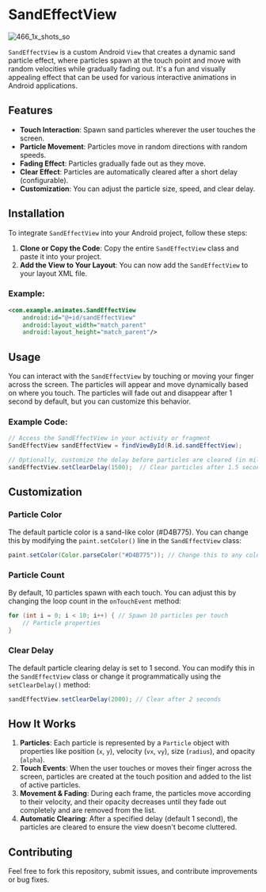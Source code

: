 # SandEffectView
![466_1x_shots_so](https://github.com/user-attachments/assets/9bce46d9-376a-4739-9488-4adba9a37861)


`SandEffectView` is a custom Android `View` that creates a dynamic sand particle effect, where particles spawn at the touch point and move with random velocities while gradually fading out. It's a fun and visually appealing effect that can be used for various interactive animations in Android applications.

## Features

- **Touch Interaction**: Spawn sand particles wherever the user touches the screen.
- **Particle Movement**: Particles move in random directions with random speeds.
- **Fading Effect**: Particles gradually fade out as they move.
- **Clear Effect**: Particles are automatically cleared after a short delay (configurable).
- **Customization**: You can adjust the particle size, speed, and clear delay.

## Installation

To integrate `SandEffectView` into your Android project, follow these steps:

1. **Clone or Copy the Code**: Copy the entire `SandEffectView` class and paste it into your project.
2. **Add the View to Your Layout**: You can now add the `SandEffectView` to your layout XML file.

### Example:

```xml
<com.example.animates.SandEffectView
    android:id="@+id/sandEffectView"
    android:layout_width="match_parent"
    android:layout_height="match_parent"/>
```

## Usage

You can interact with the `SandEffectView` by touching or moving your finger across the screen. The particles will appear and move dynamically based on where you touch. The particles will fade out and disappear after 1 second by default, but you can customize this behavior.

### Example Code:

```java
// Access the SandEffectView in your activity or fragment
SandEffectView sandEffectView = findViewById(R.id.sandEffectView);

// Optionally, customize the delay before particles are cleared (in milliseconds)
sandEffectView.setClearDelay(1500);  // Clear particles after 1.5 seconds
```

## Customization

### Particle Color

The default particle color is a sand-like color (#D4B775). You can change this by modifying the `paint.setColor()` line in the `SandEffectView` class:

```java
paint.setColor(Color.parseColor("#D4B775")); // Change this to any color
```

### Particle Count

By default, 10 particles spawn with each touch. You can adjust this by changing the loop count in the `onTouchEvent` method:

```java
for (int i = 0; i < 10; i++) { // Spawn 10 particles per touch
    // Particle properties
}
```

### Clear Delay

The default particle clearing delay is set to 1 second. You can modify this in the `SandEffectView` class or change it programmatically using the `setClearDelay()` method:

```java
sandEffectView.setClearDelay(2000); // Clear after 2 seconds
```

## How It Works

1. **Particles**: Each particle is represented by a `Particle` object with properties like position (`x`, `y`), velocity (`vx`, `vy`), size (`radius`), and opacity (`alpha`).
2. **Touch Events**: When the user touches or moves their finger across the screen, particles are created at the touch position and added to the list of active particles.
3. **Movement & Fading**: During each frame, the particles move according to their velocity, and their opacity decreases until they fade out completely and are removed from the list.
4. **Automatic Clearing**: After a specified delay (default 1 second), the particles are cleared to ensure the view doesn't become cluttered.

## Contributing

Feel free to fork this repository, submit issues, and contribute improvements or bug fixes.

